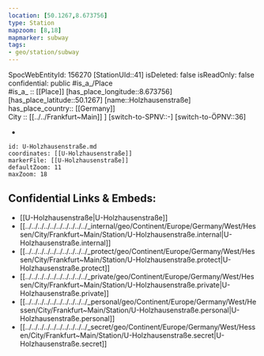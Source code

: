 ```yaml
---
location: [50.1267,8.673756] 
type: Station 
mapzoom: [8,18] 
mapmarker: subway 
tags:
- geo/station/subway
---
```

SpocWebEntityId: 156270
[StationUId::41] 
isDeleted: false
isReadOnly: false
confidential: public
#is_a_/Place  
#is_a_ :: [[Place]] 
[has_place_longitude::8.673756] 
[has_place_latitude::50.1267] 
[name::Holzhausenstraße] 
has_place_country:: [[Germany]]  
City :: [[../../Frankfurt~Main]] ] 
[switch-to-SPNV::-] 
[switch-to-ÖPNV::36] 

-

```leaflet
id: U-Holzhausenstraße.md
coordinates: [[U-Holzhausenstraße]] 
markerFile: [[U-Holzhausenstraße]] 
defaultZoom: 11 
maxZoom: 18
```


## Confidential Links & Embeds: 
- [[U-Holzhausenstraße|U-Holzhausenstraße]] 
- [[../../../../../../../../../../_internal/geo/Continent/Europe/Germany/West/Hessen/City/Frankfurt~Main/Station/U-Holzhausenstraße.internal|U-Holzhausenstraße.internal]] 
- [[../../../../../../../../../../_protect/geo/Continent/Europe/Germany/West/Hessen/City/Frankfurt~Main/Station/U-Holzhausenstraße.protect|U-Holzhausenstraße.protect]] 
- [[../../../../../../../../../../_private/geo/Continent/Europe/Germany/West/Hessen/City/Frankfurt~Main/Station/U-Holzhausenstraße.private|U-Holzhausenstraße.private]] 
- [[../../../../../../../../../../_personal/geo/Continent/Europe/Germany/West/Hessen/City/Frankfurt~Main/Station/U-Holzhausenstraße.personal|U-Holzhausenstraße.personal]] 
- [[../../../../../../../../../../_secret/geo/Continent/Europe/Germany/West/Hessen/City/Frankfurt~Main/Station/U-Holzhausenstraße.secret|U-Holzhausenstraße.secret]] 
